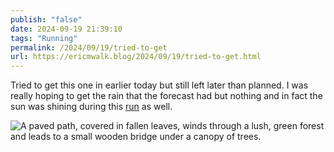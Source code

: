 ```yaml
---
publish: "false"
date: 2024-09-19 21:39:10
tags: "Running"
permalink: /2024/09/19/tried-to-get
url: https://ericmwalk.blog/2024/09/19/tried-to-get.html
---
```


Tried to get this one in earlier today but still left later than planned. I was really hoping to get the rain that the forecast had but nothing and in fact the sun was shining during this [run](https://strava.com/activities/12450823017) as well.

![A paved path, covered in fallen leaves, winds through a lush, green forest and leads to a small wooden bridge under a canopy of trees.](https://ericmwalk.blog/uploads/2024/img-1972.jpeg)